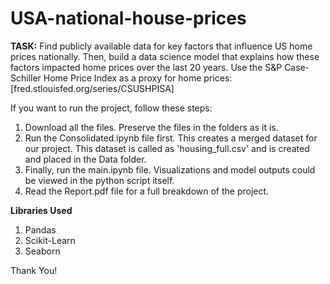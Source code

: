 # USA-national-house-prices
**TASK:** Find publicly available data for key factors that influence US home prices nationally. Then, build a data science model that explains how these factors impacted home prices over the last 20 years.
Use the S&P Case-Schiller Home Price Index as a proxy for home prices: [fred.stlouisfed.org/series/CSUSHPISA]

If you want to run the project, follow these steps:
1) Download all the files. Preserve the files in the folders as it is.
2) Run the Consolidated.ipynb file first. This creates a merged dataset for our project. This dataset is called as 'housing_full.csv' and is created and placed in the Data folder.
3) Finally, run the main.ipynb file. Visualizations and model outputs could be viewed in the python script itself.
4) Read the Report.pdf file for a full breakdown of the project.


**Libraries Used**
1) Pandas
2) Scikit-Learn
3) Seaborn

Thank You!
